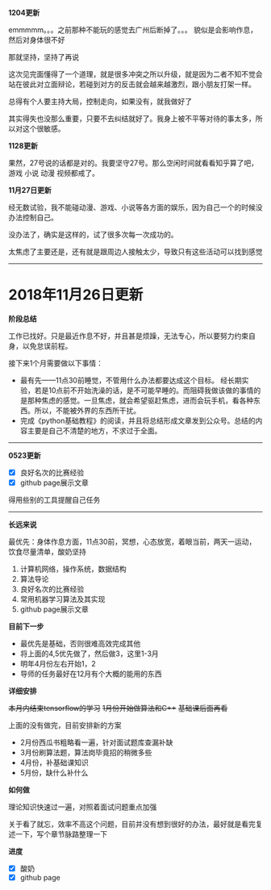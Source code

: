 **1204更新**

emmmmm。。。之前那种不能玩的感觉去广州后断掉了。。。
貌似是会影响作息，然后对身体很不好

那就坚持，坚持了再说

这次见完面懂得了一个道理，就是很多冲突之所以升级，就是因为二者不知不觉会站在彼此对立面辩论，若碰到对方的反击就会越来越激烈，跟小朋友打架一样。

总得有个人要主持大局，控制走向，如果没有，就我做好了

其实得失也没那么重要，只要不去纠结就好了。我身上被不平等对待的事太多，所以对这个很敏感。

**1128更新**

果然，27号说的话都是对的。我要坚守27号。那么空闲时间就看看知乎算了吧，游戏 小说 动漫 视频都戒了。

**11月27日更新**

经无数试验，我不能碰动漫、游戏、小说等各方面的娱乐，因为自己一个的时候没办法控制自己。

没办法了，确实是这样的，试了很多次每一次成功的。

太焦虑了主要还是，还有就是跟周边人接触太少，导致只有这些活动可以找到感觉

---

# **2018年11月26日更新**

**阶段总结**

工作已找好。只是最近作息不好，并且甚是烦躁，无法专心，所以要努力约束自身，以免怠误前程。

接下来1个月需要做以下事情：

- 最有先——11点30前睡觉，不管用什么办法都要达成这个目标。
  经长期实验，若是10点前不开始洗澡的话，是不可能早睡的。而阻碍我做该做的事情的是那种焦虑的感觉。一旦焦虑，就会希望驱赶焦虑，进而会玩手机，看各种东西。所以，不能被外界的东西所干扰。
- 完成《python基础教程》的阅读，并且将总结形成文章发到公众号。总结的内容主要是自己不清楚的地方，不求过于全面。


---

**0523更新**

- [x] 良好名次的比赛经验
- [x] github page展示文章

得用些别的工具提醒自己任务


---

**长远来说**

最优先：身体作息方面，11点30前，冥想，心态放宽，着眼当前，两天一运动，饮食尽量清单，酸奶坚持

1. 计算机网络，操作系统，数据结构
2. 算法导论
3. 良好名次的比赛经验
4. 常用机器学习算法及其实现
5. github page展示文章


**目前下一步**

- 最优先是基础，否则很难高效完成其他
- 将上面的4,5优先做了，然后做3，这里1-3月
- 明年4月份左右开始1，2
- 导师的任务最好在12月有个大概的能用的东西


**详细安排**

~~本月内结束tensorflow的学习~~
~~1月份开始做算法和C++~~
~~基础课后面再看~~

上面的没有做完，目前安排新的方案

- 2月份西瓜书粗略看一遍，针对面试题库查漏补缺
- 3月份刷算法题，算法岗毕竟招的稍微多些
- 4月份，补基础课知识
- 5月份，缺什么补什么

**如何做**

理论知识快速过一遍，对照着面试问题重点加强

关于看了就忘，效率不高这个问题，目前并没有想到很好的办法，最好就是看完复述一下，写个章节脉路整理一下

**进度**

- [x] 酸奶
- [x] github page
